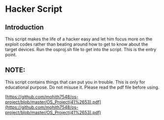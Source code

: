 # Hacker Script

## Introduction
This script makes the life of a hacker easy and let him focus more on the exploit codes rather than beating around how to get to know about the target devices.
Run the osproj.sh file to get into the script. This is the entry point.

## NOTE:
This script contains things that can put you in trouble. This is only for educational purpose. Do not misuse it. Please read the pdf file before using.


[https://github.com/mohith7548/os-project/blob/master/OS_Project(41%2653).pdf](https://github.com/mohith7548/os-project/blob/master/OS_Project(41%2653).pdf)
